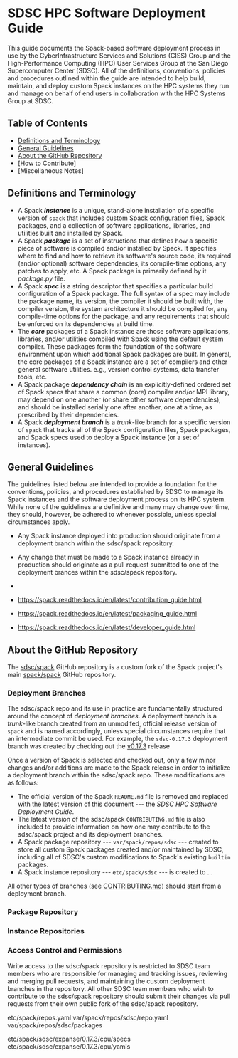 # SDSC HPC Software Deployment Guide

This guide documents the Spack-based software deployment process in use 
by the CyberInfrastructure Services and Solutions (CISS) Group and the 
High-Performance Computing (HPC) User Services Group at the San Diego 
Supercomputer Center (SDSC). All of the definitions, conventions, 
policies and procedures outlined within the guide are intended to help
build, maintain, and deploy custom Spack instances on the HPC systems
they run and manage on behalf of end users in collaboration with the 
HPC Systems Group at SDSC. 

## Table of Contents

- [Definitions and Terminology](https://github.com/sdsc/spack#definitions-and-terminology)
- [General Guidelines](https://github.com/sdsc/spack#general-guidelines)
- [About the GitHub Repository](https://github.com/sdsc/spack#about-the-github-repository)
- [How to Contribute]
- [Miscellaneous Notes]

## Definitions and Terminology

- A Spack ***instance*** is a unique, stand-alone installation of a 
  specific version of `spack` that includes custom Spack configuration 
  files, Spack packages, and a collection of software applications, 
  libraries, and utilities built and installed by Spack.
- A Spack ***package*** is a set of instructions that defines how a 
  specific piece of software is compiled and/or installed by Spack. It
  specifies where to find and how to retrieve its software's source code, 
  its required (and/or optional) software dependencies, its compile-time 
  options, any patches to apply, etc. A Spack package is primarily defined 
  by it *package.py* file.
- A Spack ***spec*** is a string descriptor that specifies a particular 
  build configuration of a Spack package. The full syntax of a spec 
  may include the package name, its version, the compiler it should be 
  built with, the compiler version, the system architecture it should be
  compiled for, any compile-time options for the package, and any 
  requirements that should be enforced on its dependencies at build time.
- The ***core*** packages of a Spack instance are those software 
  applications, libraries, and/or utilities compiled with Spack using 
  the default system compiler. These packages form the foundation of the 
  software environment upon which additional Spack packages are built.
  In general, the core packages of a Spack instance are a set of compilers
  and other general software utilities. e.g., version control systems, 
  data transfer tools, etc.
- A Spack package ***dependency chain*** is an explicitly-defined ordered 
  set of Spack specs that share a common (core) compiler and/or MPI library,
  may depend on one another (or share other software dependencies), and 
  should be installed serially one after another, one at a time, as 
  prescribed by their dependencies.
- A Spack ***deployment branch*** is a *trunk*-like branch for a specific 
  version of `spack` that tracks all of the Spack configuration files, 
  Spack packages, and Spack specs used to deploy a Spack instance (or a
  set of instances).

## General Guidelines

The guidelines listed below are intended to provide a foundation for the
conventions, policies, and procedures established by SDSC to manage its 
Spack instances and the software deployment process on its HPC system. 
While none of the guidelines are definitive and many may change over time,
they should, however, be adhered to whenever possible, unless special 
circumstances apply.

- Any Spack instance deployed into production should originate from a 
  deployment branch within the sdsc/spack repository.
- Any change that must be made to a Spack instance already in production
  should originate as a pull request submitted to one of the deployment 
  brances within the sdsc/spack repository.
- 

- https://spack.readthedocs.io/en/latest/contribution_guide.html
- https://spack.readthedocs.io/en/latest/packaging_guide.html
- https://spack.readthedocs.io/en/latest/developer_guide.html

## About the GitHub Repository

The [sdsc/spack](https://github.com/sdsc/spack) GitHub repository is a 
custom fork of the Spack project's main [spack/spack](https://github.com/spack/spack)
GitHub repository.

### Deployment Branches

The sdsc/spack repo and its use in practice are fundamentally structured
around the concept of *deployment branches*. A deployment branch is a
*trunk*-like branch created from an unmodifed, official release version
of `spack` and is named accordingly, unless special circumstances 
require that an intermediate commit be used. For example, the 
`sdsc-0.17.3` deployment branch was created by checking out the 
[v0.17.3](https://github.com/spack/spack/releases/tag/v0.17.3) release

Once a version of Spack is selected and checked out, only a few minor 
changes and/or additions are made to the Spack release in order to 
initialize a deployment branch within the sdsc/spack repo. These 
modifications are as follows:

- The official version of the Spack `README.md` file is removed and 
  replaced with the latest version of this document --- the *SDSC HPC 
  Software Deployment Guide*.
- The latest version of the sdsc/spack `CONTRIBUTING.md` file is also
  included to provide information on how one may contribute to the 
  sdsc/spack project and its deployment branches.
- A Spack package repository --- `var/spack/repos/sdsc` --- created to 
  store all custom Spack packages created and/or maintained by SDSC, 
  including all of SDSC's custom modifications to Spack's existing 
  `builtin` packages.
- A Spack instance repository --- `etc/spack/sdsc` --- is created
  to  ...


All other types of branches (see
  [CONTRIBUTING.md](CONTRIBUTING.md)) should start from a deployment
  branch.
  
### Package Repository

### Instance Repositories

### Access Control and Permissions

Write access to the sdsc/spack repository is restricted to SDSC team 
members who are responsible for managing and tracking issues, reviewing
and merging pull requests, and maintaining the custom deployment 
branches in the repository. All other SDSC team members who wish to 
contribute to the sdsc/spack repository should submit their changes via
pull requests from their own public fork of the sdsc/spack repository.



etc/spack/repos.yaml
var/spack/repos/sdsc/repo.yaml
var/spack/repos/sdsc/packages

etc/spack/sdsc/expanse/0.17.3/cpu/specs
etc/spack/sdsc/expanse/0.17.3/cpu/yamls

